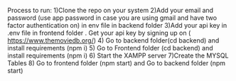 Process to run:
1)Clone the repo on your system
2)Add your email and password (use app password in case you are using gmail and have two factor authentication on) in env file in backend folder
3)Add your api key in .env file in frontend folder . Get your api key by signing up on ( https://www.themoviedb.org/)
4) Go to backend folder(cd backend) and install requirements (npm i) 
5) Go to Frontend folder (cd backend) and install requirements (npm i)
6) Start the XAMPP server
7)Create the MYSQL Tables 
8) Go to frontend folder (npm start) and Go to backend folder (npm start)




